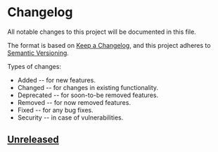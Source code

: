 # Changelog

All notable changes to this project will be documented in this file.

The format is based on [Keep a Changelog](https://keepachangelog.com/en/1.0.0/),
and this project adheres to [Semantic Versioning](https://semver.org/spec/v2.0.0.html).

Types of changes:

* Added -- for new features.
* Changed --  for changes in existing functionality.
* Deprecated -- for soon-to-be removed features.
* Removed -- for now removed features.
* Fixed -- for any bug fixes.
* Security -- in case of vulnerabilities.

## [Unreleased]

[unreleased]: https://github.com/ffloyd/flows/compare/v0.3.0...HEAD
